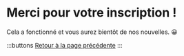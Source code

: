 # Merci pour votre inscription !

Cela a fonctionné et vous aurez bientôt de nos nouvelles. 😀

:::buttons
[Retour à la page précédente](/)
:::

<script>
  document.querySelector('#signup-confirmation main .buttons a').addEventListener('click', e => {
    e.preventDefault()
    history.back()
  })
</script>
